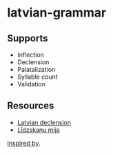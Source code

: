 # latvian-grammar

## Supports

- Inflection
- Declension
- Palatalization
- Syllable count
- Validation

## Resources

- [Latvian declension](https://en.wikipedia.org/wiki/Latvian_declension)
- [Līdzskaņu mija](http://valoda.ailab.lv/latval/vidusskolai/morfol/lietv-mija.htm)

[Inspired by][1].

[1]: https://laacz.lv/tmp/loc.php
